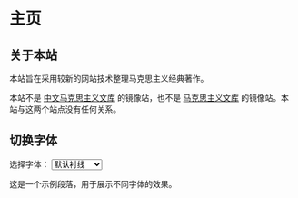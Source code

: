 # 主页

## 关于本站

本站旨在采用较新的网站技术整理马克思主义经典著作。

本站不是 [中文马克思主义文库](https://www.marxists.org/chinese/) 的镜像站，也不是 [马克思主义文库](https://www.marxists.org/) 的镜像站。本站与这两个站点没有任何关系。

## 切换字体

<div class="font-switcher">
  <label for="font-selector">选择字体：</label>
  <select id="font-selector" onchange="changeFont()">
    <option value="serif">默认衬线</option>
	<option value="sans-serif">默认无衬线</option>
	<option value="Source Han Serif SC">思源宋体</option>
	<option value="Source Han Sans SC">思源黑体</option>
	<option value="FangZheng Serif">方正衬线</option>
	<option value="FangZheng Sans Serif">方正无衬线</option>
    <option value="Microsoft YaHei">微软雅黑</option>
    <option value="SimSun">宋体</option>
  </select>
</div>

<p>
  这是一个示例段落，用于展示不同字体的效果。
</p>